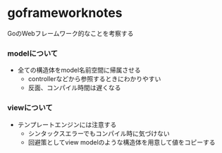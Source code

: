 # goframeworknotes
GoのWebフレームワーク的なことを考察する

### modelについて

- 全ての構造体をmodel名前空間に帰属させる
  - controllerなどから参照するときにわかりやすい
  - 反面、コンパイル時間は遅くなる

### viewについて
- テンプレートエンジンには注意する
  - シンタックスエラーでもコンパイル時に気づけない
  - 回避策としてview modelのような構造体を用意して値をコピーする
